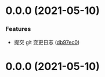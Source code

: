 # 0.0.0 (2021-05-10)

### Features

- 提交 git 变更日志 ([db97ec0](https://github.com/65style/vite-project/commit/db97ec0a757a7be4dbb85ee2cf5c4236c2fcb59d))

# 0.0.0 (2021-05-10)
